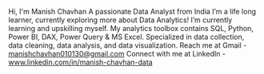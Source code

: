 Hi, I'm Manish Chavhan
A passionate Data Analyst from India
I’m a life long learner, currently exploring more about Data Analytics!
I’m currently learning and upskilling myself.
My analytics toolbox contains SQL, Python, Power BI, DAX, Power Query & MS Excel.
Specialized in data collection, data cleaning, data analysis, and data visualization.
Reach me at Gmail - manishchavhan010130@gmail.com
Connect with me at LinkedIn - www.linkedin.com/in/manish-chavhan-data

<!---
manishchavhan2000/manishchavhan2000 is a ✨ special ✨ repository because its `README.md` (this file) appears on your GitHub profile.
You can click the Preview link to take a look at your changes.
--->
